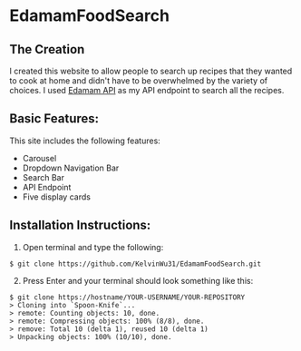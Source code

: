 # EdamamFoodSearch

## The Creation 
I created this website to allow people to search up recipes that they wanted to cook at home and didn't have to be overwhelmed by the variety of choices. 
I used [Edamam API](https://developer.edamam.com/) as my API endpoint to search all the recipes.

## Basic Features: 
This site includes the following features: 
+ Carousel 
+ Dropdown Navigation Bar
+ Search Bar
+ API Endpoint 
+ Five display cards

## Installation Instructions: 
1. Open terminal and type the following: 
 ```
$ git clone https://github.com/KelvinWu31/EdamamFoodSearch.git
```
2. Press Enter and your terminal should look something like this: 

```
$ git clone https://hostname/YOUR-USERNAME/YOUR-REPOSITORY
> Cloning into `Spoon-Knife`... 
> remote: Counting objects: 10, done.
> remote: Compressing objects: 100% (8/8), done.
> remove: Total 10 (delta 1), reused 10 (delta 1)
> Unpacking objects: 100% (10/10), done.
```
